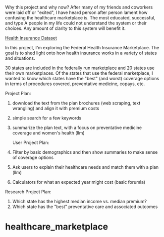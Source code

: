 Why this project and why now?
After many of my friends and coworkers were laid off or "exited", I have heard person after person lament how confusing the healthcare marketplace is. The most educated, successful, and type A people in my life could not understand the system or their choices. Any amount of clarity to this system will benefit it.  


[Health Insurance Dataset](https://www.healthcare.gov/health-plan-information/)

In this project, I'm exploring the Federal Health Insurance Marketplace. The goal is to shed light onto how health insurance works in a variety of states and situations. 

30 states are included in the federally run marketplace and 20 states use their own marketplaces. Of the states that use the federal marketplace, I wanted to know which states have the "best" (and worst) coverage options in terms of procedures covered, preventative medicine, copays, etc. 

Project Plan:
1. download the text from the plan brochures (web scraping, text wrangling) and align it with premium costs
2. simple search for a few keywords
3. summarize the plan text, with a focus on preventative medicine coverage and women's health (llm)

   User Project Plan:
1. Filter by basic demographics and then show summaries to make sense of coverage options
2. Ask users to explain their healthcare needs and match them with a plan (llm)
3. Calculators for what an expected year might cost (basic forumla)

Research Project Plan:
1. Which state has the highest median income vs. median premium?
2. Which state has the "best" preventative care and associated outcomes



# healthcare_marketplace
